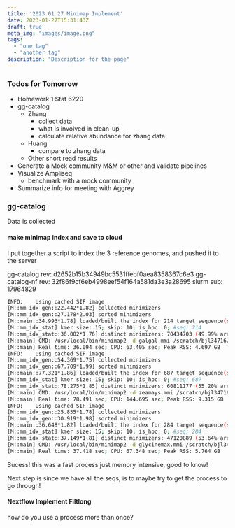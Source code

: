 ```yaml
---
title: '2023 01 27 Minimap Implement'
date: 2023-01-27T15:31:43Z
draft: true
meta_img: "images/image.png"
tags:
  - "one tag"
  - "another tag"
description: "Description for the page"
---
```


### Todos for Tomorrow

- Homework 1 Stat 6220
- gg-catalog
  - Zhang
    - collect data
    - what is involved in clean-up
    - calculate relative abundance for zhang data
  - Huang
    - compare to zhang data
  - Other short read results
- Generate a Mock community M&M or other and validate pipelines
- Visualize Ampliseq
  - benchmark with a mock community
- Summarize info for meeting with Aggrey

### gg-catalog

Data is collected

#### make minimap index and save to cloud

I put together a script to index the 3 reference genomes, and pushed it to the server 

gg-catalog rev: d2652b15b34949bc5531ffebf0aea8358367c6e3
gg-catalog-nf rev: 32f86f9cf6eb4998eef54f164a581da3e3a28695
slurm sub: 17964829

```bash
INFO:    Using cached SIF image
[M::mm_idx_gen::22.442*1.82] collected minimizers
[M::mm_idx_gen::27.178*2.03] sorted minimizers
[M::main::34.993*1.78] loaded/built the index for 214 target sequence(s)
[M::mm_idx_stat] kmer size: 15; skip: 10; is_hpc: 0; #seq: 214
[M::mm_idx_stat::36.002*1.76] distinct minimizers: 70434703 (49.99% are singletons); average occurrences: 2.795; average spacing: $[M::main] Version: 2.24-r1155-dirty
[M::main] CMD: /usr/local/bin/minimap2 -d galgal.mmi /scratch/bjl34716/gg-catalog/refs/GalGal-reference.fna.gz
[M::main] Real time: 36.094 sec; CPU: 63.405 sec; Peak RSS: 4.697 GB
INFO:    Using cached SIF image
[M::mm_idx_gen::54.369*1.75] collected minimizers
[M::mm_idx_gen::67.709*1.99] sorted minimizers
[M::main::77.321*1.86] loaded/built the index for 687 target sequence(s)
[M::mm_idx_stat] kmer size: 15; skip: 10; is_hpc: 0; #seq: 687
[M::mm_idx_stat::78.275*1.85] distinct minimizers: 60811177 (55.20% are singletons); average occurrences: 6.712; average spacing: $[M::main] Version: 2.24-r1155-dirty
[M::main] CMD: /usr/local/bin/minimap2 -d zeamays.mmi /scratch/bjl34716/gg-catalog/refs/ZeaMays-reference.fna.gz
[M::main] Real time: 78.491 sec; CPU: 144.695 sec; Peak RSS: 9.315 GB
INFO:    Using cached SIF image
[M::mm_idx_gen::25.835*1.78] collected minimizers
[M::mm_idx_gen::30.919*1.98] sorted minimizers
[M::main::36.648*1.82] loaded/built the index for 284 target sequence(s)
[M::mm_idx_stat] kmer size: 15; skip: 10; is_hpc: 0; #seq: 284
[M::mm_idx_stat::37.149*1.81] distinct minimizers: 47120889 (53.64% are singletons); average occurrences: 3.818; average spacing: $[M::main] Version: 2.24-r1155-dirty
[M::main] CMD: /usr/local/bin/minimap2 -d glycinemax.mmi /scratch/bjl34716/gg-catalog/refs/GlycineMax-reference.fna.gz
[M::main] Real time: 37.418 sec; CPU: 67.348 sec; Peak RSS: 5.764 GB
```
Sucess! this was a fast process just memory intensive, good to know!

Next step is since we have all the seqs, is to maybe try to get the process to go through!

#### Nextflow Implement Filtlong

how do you use a process more than once?


